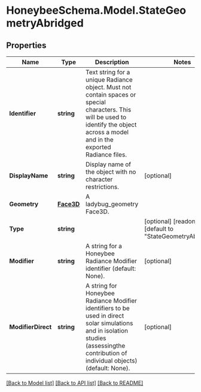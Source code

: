 
# HoneybeeSchema.Model.StateGeometryAbridged

## Properties

Name | Type | Description | Notes
------------ | ------------- | ------------- | -------------
**Identifier** | **string** | Text string for a unique Radiance object. Must not contain spaces or special characters. This will be used to identify the object across a model and in the exported Radiance files. | 
**DisplayName** | **string** | Display name of the object with no character restrictions. | [optional] 
**Geometry** | [**Face3D**](Face3D.md) | A ladybug_geometry Face3D. | 
**Type** | **string** |  | [optional] [readonly] [default to "StateGeometryAbridged"]
**Modifier** | **string** | A string for a Honeybee Radiance Modifier identifier (default: None). | [optional] 
**ModifierDirect** | **string** | A string for Honeybee Radiance Modifier identifiers to be used in direct solar simulations and in isolation studies (assessingthe contribution of individual objects) (default: None). | [optional] 

[[Back to Model list]](../README.md#documentation-for-models)
[[Back to API list]](../README.md#documentation-for-api-endpoints)
[[Back to README]](../README.md)

